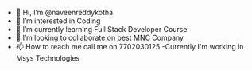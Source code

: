 - 👋 Hi, I’m @naveenreddykotha
- 👀 I’m interested in Coding
- 🌱 I’m currently learning Full Stack Developer Course
- 💞️ I’m looking to collaborate on best MNC Company
- 📫 How to reach me call me on 7702030125
-Currently I'm working in Msys Technologies

<!---
naveenreddykotha/naveenreddykotha is a ✨ special ✨ repository because its `README.md` (this file) appears on your GitHub profile.
You can click the Preview link to take a look at your changes.
--->
